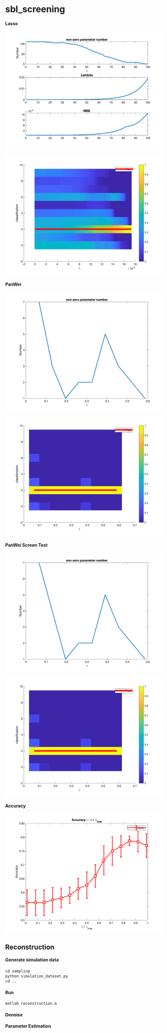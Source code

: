 # sbl_screening

#### Lasso

![Lasso_2](./doc/Lasso_2.png)

![score_norm_lasso_2](./doc/score_norm_lasso_2.png)

#### PanWei

![PanWei_2](./doc/PanWei_2.png)

![score_norm_PanWei_2](./doc/score_norm_PanWei_2.png)

#### PanWei Screen Test

![PanWeiRevised2](./doc/PanWeiRevised2.png)

![score_norm_PanWeiRevised_2](./doc/score_norm_PanWeiRevised_2.png)

#### Accuracy

![Accuracy](./doc/Accuracy.png)

## Reconstruction

#### Generate simulation data

```
cd sampling
python simulation_dataset.py
cd ..
```

#### Run

```
matlab reconstruction.m
```

#### Denoise



#### Parameter Estimation